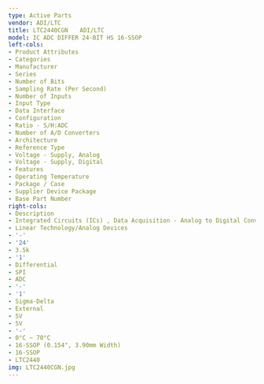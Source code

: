 ```yaml
---
type: Active Parts
vendor: ADI/LTC
title: LTC2440CGN　　ADI/LTC
model: IC ADC DIFFER 24-BIT HS 16-SSOP
left-cols:
- Product Attributes
- Categories
- Manufacturer
- Series
- Number of Bits
- Sampling Rate (Per Second)
- Number of Inputs
- Input Type
- Data Interface
- Configuration
- Ratio - S/H:ADC
- Number of A/D Converters
- Architecture
- Reference Type
- Voltage - Supply, Analog
- Voltage - Supply, Digital
- Features
- Operating Temperature
- Package / Case
- Supplier Device Package
- Base Part Number
right-cols:
- Description
- Integrated Circuits (ICs) , Data Acquisition - Analog to Digital Converters (ADC)
- Linear Technology/Analog Devices
- '-'
- '24'
- 3.5k
- '1'
- Differential
- SPI
- ADC
- '-'
- '1'
- Sigma-Delta
- External
- 5V
- 5V
- '-'
- 0°C ~ 70°C
- 16-SSOP (0.154", 3.90mm Width)
- 16-SSOP
- LTC2440
img: LTC2440CGN.jpg
---
```

